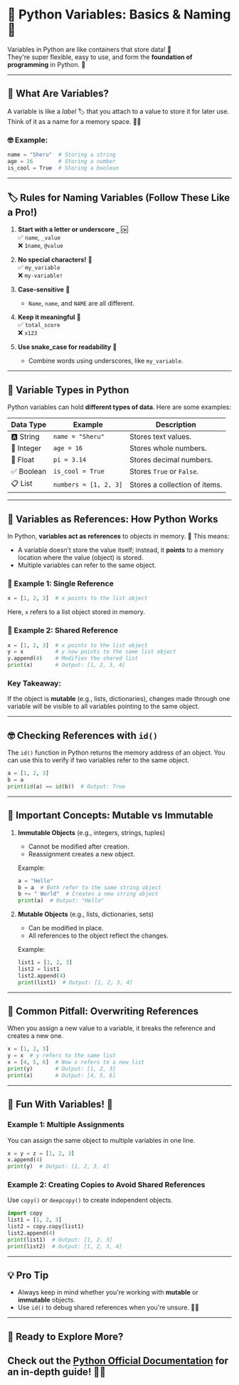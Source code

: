 # 🐍 Python Variables: Basics & Naming 🎯

Variables in Python are like containers that store data! 💾  
They're super flexible, easy to use, and form the **foundation of programming** in Python. 🚀

---

## 🧠 What Are Variables?  
A variable is like a *label* 🏷️ that you attach to a value to store it for later use. Think of it as a name for a memory space. 🎩✨

### 🤓 Example:
```python
name = "Sheru"  # Storing a string
age = 16        # Storing a number
is_cool = True  # Storing a boolean
```

---

## 🏷️ Rules for Naming Variables (Follow These Like a Pro!)  

1. **Start with a letter or underscore `_`** 🆗  
   ✅ `name`, `_value`  
   ❌ `1name`, `@value`

2. **No special characters!** 🚫  
   ✅ `my_variable`  
   ❌ `my-variable!`

3. **Case-sensitive** 🧐  
   - `Name`, `name`, and `NAME` are all different.  

4. **Keep it meaningful** 🧹  
   ✅ `total_score`  
   ❌ `x123`

5. **Use snake_case for readability** 🐍  
   - Combine words using underscores, like `my_variable`.

---

## 🌈 Variable Types in Python  

Python variables can hold **different types of data**. Here are some examples:  

| Data Type   | Example          | Description                      |
|-------------|------------------|----------------------------------|
| 🅰️ String   | `name = "Sheru"` | Stores text values.              |
| 🔢 Integer  | `age = 16`       | Stores whole numbers.            |
| 🧮 Float    | `pi = 3.14`      | Stores decimal numbers.          |
| ✅ Boolean  | `is_cool = True` | Stores `True` or `False`.        |
| 📋 List     | `numbers = [1, 2, 3]` | Stores a collection of items. |

---

## 🔗 Variables as References: How Python Works  

In Python, **variables act as references** to objects in memory. 🧠 This means:  

- A variable doesn’t store the value itself; instead, it **points** to a memory location where the value (object) is stored.  
- Multiple variables can refer to the same object.

### 🤔 Example 1: Single Reference  
```python
x = [1, 2, 3]  # x points to the list object
```

Here, `x` refers to a list object stored in memory.

### 🤔 Example 2: Shared Reference  
```python
x = [1, 2, 3]  # x points to the list object
y = x          # y now points to the same list object
y.append(4)    # Modifies the shared list
print(x)       # Output: [1, 2, 3, 4]
```

### Key Takeaway:  
If the object is **mutable** (e.g., lists, dictionaries), changes made through one variable will be visible to all variables pointing to the same object.

---

## 🤓 Checking References with `id()`  
The `id()` function in Python returns the memory address of an object. You can use this to verify if two variables refer to the same object.

```python
a = [1, 2, 3]
b = a
print(id(a) == id(b))  # Output: True
```

---

## 🧨 Important Concepts: Mutable vs Immutable  

1. **Immutable Objects** (e.g., integers, strings, tuples)  
   - Cannot be modified after creation.  
   - Reassignment creates a new object.  

   Example:
   ```python
   a = "Hello"
   b = a  # Both refer to the same string object
   b += " World"  # Creates a new string object
   print(a)  # Output: "Hello"
   ```

2. **Mutable Objects** (e.g., lists, dictionaries, sets)  
   - Can be modified in place.  
   - All references to the object reflect the changes.

   Example:
   ```python
   list1 = [1, 2, 3]
   list2 = list1
   list2.append(4)
   print(list1)  # Output: [1, 2, 3, 4]
   ```

---

## 🛑 Common Pitfall: Overwriting References  

When you assign a new value to a variable, it breaks the reference and creates a new one.

```python
x = [1, 2, 3]
y = x  # y refers to the same list
x = [4, 5, 6]  # Now x refers to a new list
print(y)       # Output: [1, 2, 3]
print(x)       # Output: [4, 5, 6]
```

---

## 🧪 Fun With Variables! 🎉  

### Example 1: Multiple Assignments  
You can assign the same object to multiple variables in one line.  

```python
x = y = z = [1, 2, 3]
x.append(4)
print(y)  # Output: [1, 2, 3, 4]
```

### Example 2: Creating Copies to Avoid Shared References  
Use `copy()` or `deepcopy()` to create independent objects.  

```python
import copy
list1 = [1, 2, 3]
list2 = copy.copy(list1)
list2.append(4)
print(list1)  # Output: [1, 2, 3]
print(list2)  # Output: [1, 2, 3, 4]
```

---

## 💡 Pro Tip  
- Always keep in mind whether you're working with **mutable** or **immutable** objects.  
- Use `id()` to debug shared references when you're unsure. 🕵️‍♂️  

---

## 🌟 Ready to Explore More?  
Check out the [Python Official Documentation](https://docs.python.org/3/tutorial/introduction.html#numbers) for an in-depth guide! 📖✨
---
